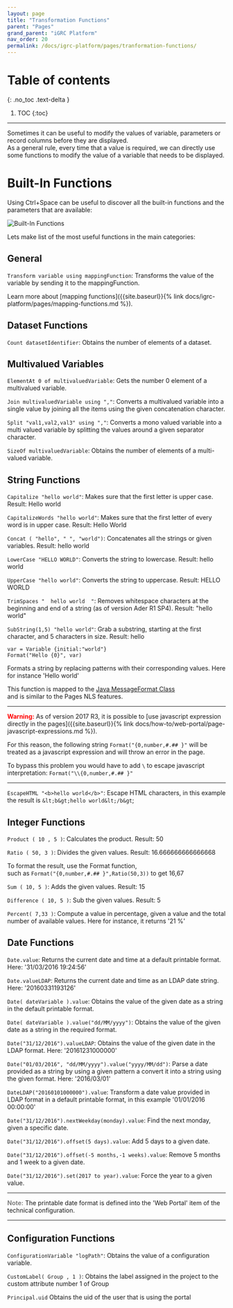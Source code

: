 ```yaml
---
layout: page
title: "Transformation Functions"
parent: "Pages"
grand_parent: "iGRC Platform"
nav_order: 20
permalink: /docs/igrc-platform/pages/tranformation-functions/
---
```


# Table of contents
{: .no_toc .text-delta }

1. TOC
{:toc}
---

Sometimes it can be useful to modify the values of variable, parameters or record columns before they are displayed.   
As a general rule, every time that a value is required, we can directly use some functions to modify the value of a variable that needs to be displayed.   

# Built-In Functions

Using Ctrl+Space can be useful to discover all the built-in functions and the parameters that are available:   

![Built-In Functions]({{site.baseurl}}/docs/igrc-platform/pages/images/1801.png "Built-In Functions")        

Lets make list of the most useful functions in the main categories:   

## General   

`Transform variable using mappingFunction`: Transforms the value of the variable by sending it to the mappingFunction. 

Learn more about [mapping functions]({{site.baseurl}}{% link docs/igrc-platform/pages/mapping-functions.md %}).    

## Dataset Functions   

`Count datasetIdentifier`: Obtains the number of elements of a dataset.  

## Multivalued Variables   

`ElementAt 0 of multivaluedVariable`: Gets the number 0 element of a multivalued variable.

`Join multivaluedVariable using ","`: Converts a multivalued variable into a single value by joining all the items using the given concatenation character.

`Split "val1,val2,val3" using ","`: Converts a mono valued variable into a multi valued variable by splitting the values around a given separator character. 

`SizeOf multivaluedVariable`: Obtains the number of elements of a multi-valued variable.

## String Functions

`Capitalize "hello world"`: Makes sure that the first letter is upper case. Result: Hello world     

`CapitalizeWords "hello world"`: Makes sure that the first letter of every word is in upper case. Result: Hello World       

`Concat ( "hello", " ", "world")`: Concatenates all the strings or given variables. Result: hello world    

`LowerCase "HELLO WORLD"`: Converts the string to lowercase. Result: hello world

`UpperCase "hello world"`: Converts the string to uppercase. Result: HELLO WORLD

`TrimSpaces "  hello world  "`: Removes whitespace characters at the beginning and end of a string (as of version Ader R1 SP4). Result: "hello world"

`SubString(1,5) "hello world"`: Grab a substring, starting at the first character, and 5 characters in size. Result: hello

```
var = Variable {initial:"world"}
Format("Hello {0}", var)
```
  
Formats a string by replacing patterns with their corresponding values. Here for instance 'Hello world'   

This function is mapped to the [Java MessageFormat Class](https://docs.oracle.com/javase/7/docs/api/java/text/MessageFormat.html)      
and is similar to the Pages NLS features.      

---

<span style="color:red">**Warning:**</span> As of version 2017 R3, it is possible to [use javascript expression directly in the pages]({{site.baseurl}}{% link docs/how-to/web-portal/page-javascript-expressions.md %}). 

For this reason, the following string `Format("{0,number,#.## }"` will be treated as a javascript expression and will throw an error in the page.

To bypass this problem you would have to add `\` to escape javascript interpretation: `Format("\\{0,number,#.## }"`

---

`EscapeHTML "<b>hello world</b>"`: Escape HTML characters, in this example the result is `&lt;b&gt;hello world&lt;/b&gt`;   

## Integer Functions   

`Product ( 10 , 5 )`: Calculates the product. Result: 50

`Ratio ( 50, 3 )`: Divides the given values. Result: 16.666666666666668 

To format the result, use the Format function,    
such as `Format("{0,number,#.## }",Ratio(50,3))` to get 16,67

`Sum ( 10, 5 )`: Adds the given values. Result: 15

`Difference ( 10, 5 )`: Sub the given values. Result: 5

`Percent( 7,33 )`: Compute a value in percentage, given a value and the total number of available values. Here for instance, it returns '21 %'     

## Date Functions   

`Date.value`: Returns the current date and time at a default printable format. Here: '31/03/2016 19:24:56'

`Date.valueLDAP`: Returns the current date and time as an LDAP date string. Here: '20160331193126'

`Date( dateVariable ).value`: Obtains the value of the given date as a string in the default printable format.

`Date( dateVariable ).value("dd/MM/yyyy")`: Obtains the value of the given date as a string in the required format.

`Date("31/12/2016").valueLDAP`: Obtains the value of the given date in the LDAP format. Here: '20161231000000'

`Date("01/03/2016", "dd/MM/yyyy").value("yyyy/MM/dd")`: Parse a date provided as a string by using a given pattern a convert it into a string using the given format. Here: '2016/03/01'

`DateLDAP("20160101000000").value`: Transform a date value provided in LDAP format in a default printable format, in this example '01/01/2016 00:00:00'

`Date("31/12/2016").nextWeekday(monday).value`: Find the next monday, given a specific date.

`Date("31/12/2016").offset(5 days).value`: Add 5 days to a given date.

`Date("31/12/2016").offset(-5 months,-1 weeks).value`: Remove 5 months and 1 week to a given date.

`Date("31/12/2016").set(2017 to year).value`: Force the year to a given value.

---

<span style="color:grey">**Note:**</span> The printable date format is defined into the 'Web Portal' item of the technical configuration. 

---

## Configuration Functions   

`ConfigurationVariable "logPath"`: Obtains the value of a configuration variable.

`CustomLabel( Group , 1 )`: Obtains the label assigned in the project to the custom attribute number 1 of Group

`Principal.uid` Obtains the uid of the user that is using the portal   
